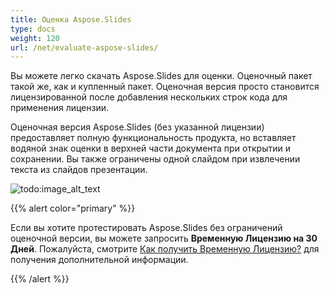 ```yaml
---
title: Оценка Aspose.Slides
type: docs
weight: 120
url: /net/evaluate-aspose-slides/
---
```



Вы можете легко скачать Aspose.Slides для оценки. Оценочный пакет такой же, как и купленный пакет. Оценочная версия просто становится лицензированной после добавления нескольких строк кода для применения лицензии.

Оценочная версия Aspose.Slides (без указанной лицензии) предоставляет полную функциональность продукта, но вставляет водяной знак оценки в верхней части документа при открытии и сохранении. Вы также ограничены одной слайдом при извлечении текста из слайдов презентации.


![todo:image_alt_text](evaluate-aspose-slides_1.png)

{{% alert color="primary" %}} 

Если вы хотите протестировать Aspose.Slides без ограничений оценочной версии, вы можете запросить **Временную Лицензию на 30 Дней**. Пожалуйста, смотрите [Как получить Временную Лицензию?](https://purchase.aspose.com/temporary-license) для получения дополнительной информации.

{{% /alert %}}